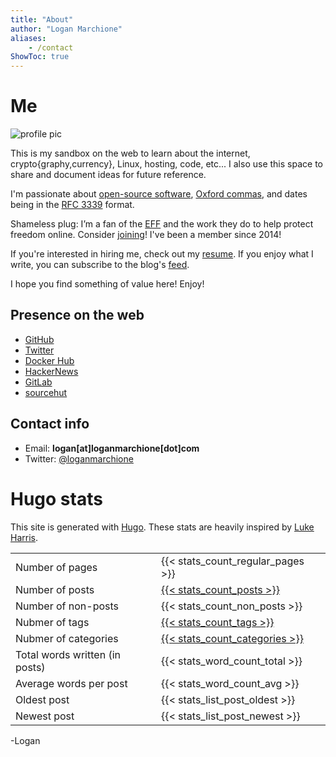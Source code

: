```yaml
---
title: "About"
author: "Logan Marchione"
aliases:
    - /contact
ShowToc: true
---
```


# Me

![profile pic](/assets/misc/profile_pic_head_triangula_300.svg#center)

This is my sandbox on the web to learn about the internet, crypto{graphy,currency}, Linux, hosting, code, etc... I also use this space to share and document ideas for future reference.

I'm passionate about [open-source software](https://en.wikipedia.org/wiki/Open-source_software), [Oxford commas](https://en.wikipedia.org/wiki/Serial_comma), and dates being in the [RFC 3339](https://datatracker.ietf.org/doc/html/rfc3339) format.

Shameless plug: I’m a fan of the [EFF](https://www.eff.org/) and the work they do to help protect freedom online. Consider [joining](https://www.eff.org/join)! I've been a member since 2014!

If you're interested in hiring me, check out my [resume](https://loganmarchione.com/resume). If you enjoy what I write, you can subscribe to the blog's [feed](/index.xml).
            
I hope you find something of value here! Enjoy!

## Presence on the web

* [GitHub](https://github.com/loganmarchione)
* [Twitter](https://twitter.com/loganmarchione)
* [Docker Hub](https://hub.docker.com/u/loganmarchione)
* [HackerNews](https://news.ycombinator.com/user?id=loganmarchione)
* [GitLab](https://gitlab.com/loganmarchione)
* [sourcehut](https://sr.ht/~loganmarchione)

## Contact info

* Email: **logan[at]loganmarchione[dot]com**
* Twitter: [@loganmarchione](https://twitter.com/loganmarchione)

# Hugo stats
This site is generated with [Hugo](https://gohugo.io/). These stats are heavily inspired by [Luke Harris](https://www.lkhrs.com/blog/2022/04/add-stats-to-hugo/).

|                                 |                                               |
|---------------------------------|-----------------------------------------------|
| Number of pages                 | {{< stats_count_regular_pages >}}             |
| Number of posts                 | [{{< stats_count_posts >}}](/posts)           |
| Number of non-posts             | {{< stats_count_non_posts >}}                 |
| Nubmer of tags                  | [{{< stats_count_tags >}}](/tags)             |
| Nubmer of categories            | [{{< stats_count_categories >}}](/categories) |
| Total words written (in posts)  | {{< stats_word_count_total >}}                |
| Average words per post          | {{< stats_word_count_avg >}}                  |
| Oldest post                     | {{< stats_list_post_oldest >}}                |
| Newest post                     | {{< stats_list_post_newest >}}                |

\-Logan
